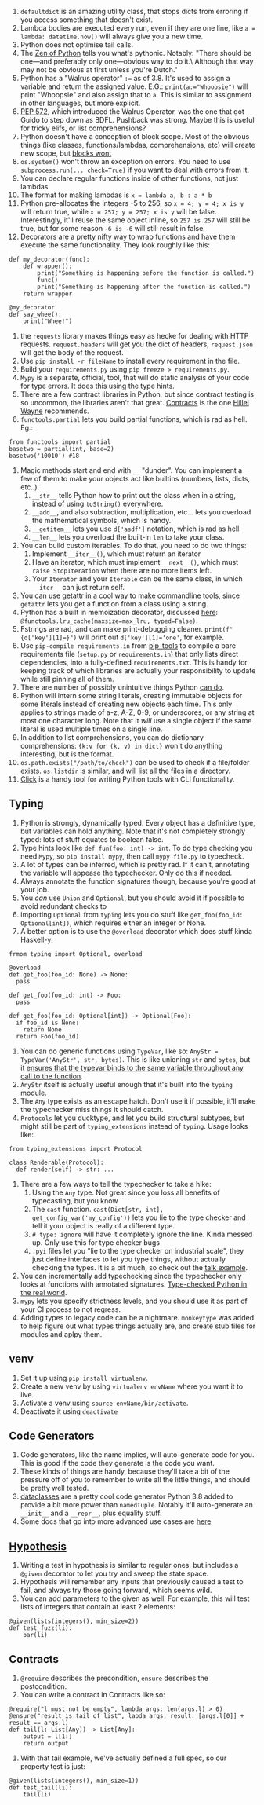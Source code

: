 1. `defaultdict` is an amazing utility class, that stops dicts from erroring if you access something that doesn't exist.
1. Lambda bodies are executed every run, even if they are one line, like `a = lambda: datetime.now()` will always give you a new time.
1. Python does not optimise tail calls.
1. The [Zen of Python](https://www.python.org/dev/peps/pep-0020/) tells you what's pythonic. Notably: "There should be one—and preferably only one—obvious way to do it.\ Although that way may not be obvious at first unless you're Dutch."
1. Python has a "Walrus operator" `:=` as of 3.8. It's used to assign a variable and return the assigned value. E.G.: `print(a:="Whoopsie")` will print "Whoopsie" and also assign that to `a`. This is similar to assignment in other languages, but more explicit.
1. [PEP 572](https://www.python.org/dev/peps/pep-0572/), which introduced the Walrus Operator, was the one that got Guido to step down as BDFL. Pushback was strong. Maybe this is useful for tricky elifs, or list comprehensions?
1. Python doesn't have a conception of block scope. Most of the obvious things (like classes, functions/lambdas, comprehensions, etc) will create new scope, but [blocks wont](https://stackoverflow.com/a/6167952)
1. `os.system()` won't throw an exception on errors. You need to use `subprocess.run(... check=True)` if you want to deal with errors from it.
1. You can declare regular functions inside of other functions, not just lambdas.
1. The format for making lambdas is `x = lambda a, b : a * b`
1. Python pre-allocates the integers -5 to 256, so `x = 4; y = 4; x is y` will return true, while `x = 257; y = 257; x is y` will be false. Interestingly, it'll reuse the same object inline, so `257 is 257` will still be true, but for some reason `-6 is -6` will still result in false.
1. Decorators are a pretty nifty way to wrap functions and have them execute the same functionality. They look roughly like this:
```
def my_decorator(func):
    def wrapper():
        print("Something is happening before the function is called.")
        func()
        print("Something is happening after the function is called.")
    return wrapper

@my_decorator
def say_whee():
    print("Whee!")
```
1. the `requests` library makes things easy as hecke for dealing with HTTP requests. `request.headers` will get you the dict of headers, `request.json` will get the body of the request.
1. Use `pip install -r fileName` to install every requirement in the file.
1. Build your `requirements.py` using `pip freeze > requirements.py`.
1. `Mypy` is a separate, official, tool, that will do static analysis of your code for type errors. It does this using the type hints.
1. There are a few contract libraries in Python, but since contract testing is so uncommon, the libraries aren't that great. [Contracts](https://github.com/deadpixi/contracts) is the one [Hillel Wayne](https://www.youtube.com/watch?v=MYucYon2-lk) recommends.
1. `functools.partial` lets you build partial functions, which is rad as hell. Eg.:
```
from functools import partial
basetwo = partial(int, base=2)
basetwo('10010') #18
```
1. Magic methods start and end with `__` "dunder". You can implement a few of them to make your objects act like builtins (numbers, lists, dicts, etc..).
 	1. `__str__` tells Python how to print out the class when in a string, instead of using `toString()` everywhere.
	1. `__add__`, and also subtraction, multiplication, etc... lets you overload the mathematical symbols, which is handy.
	1. `__getitem__` lets you use `d['asdf']` notation, which is rad as hell.
	1. `__len__` lets you overload the built-in `len` to take your class.
1. You can build custom iterables. To do that, you need to do two things:
	1. Implement `__iter__()`, which must return an iterator
	1. Have an iterator, which must implement `__next__()`, which must `raise StopIteration` when there are no more items left.
	1. Your `Iterator` and your `Iterable` can be the same class, in which `__iter__` can just return self.
1. You can use getattr in a cool way to make commandline tools, since `getattr` lets you get a function from a class using a string.
1. Python has a built in memoization decorator, discussed [here](https://hackeregg.github.io/2020/06/03/Speeding-up-function-calls-with-just-one-line-in-Python.html): `@functools.lru_cache(maxsize=max_lru, typed=False)`.
1. Fstrings are rad, and can make print-debugging cleaner. `print(f"{d['key'][1]=}")` will print out `d['key'][1]='one'`, for example.
1. Use `pip-compile requirements.in` from [pip-tools](https://pypi.org/project/pip-tools/) to compile a bare requirements file (`setup.py` or `requirements.in`) that only lists direct dependencies, into a fully-defined `requirements.txt`. This is handy for keeping track of which libraries are actually your responsibility to update while still pinning all of them.
1. There are  number of possibly unintuitive things Python [can do](https://github.com/satwikkansal/wtfpython#usage).
  1. Python will intern some string literals, creating immutable objects for some literals instead of creating new objects each time. This only applies to strings made of a-z, A-Z, 0-9, or underscores, or any string at most one character long. Note that it *will* use a single object if the same literal is used multiple times on a single line.
1. In addition to list comprehensions, you can do dictionary comprehensions: `{k:v for (k, v) in dict}` won't do anything interesting, but is the format.
1. `os.path.exists("/path/to/check")` can be used to check if a file/folder exists. `os.listdir` is similar, and will list all the files in a directory.
1. [Click](click.palletsprojects.com) is a handy tool for writing Python tools with CLI functionality.


## Typing
1. Python is strongly, dynamically typed. Every object has a definitive type, but variables can hold anything. Note that it's not completely strongly typed: lots of stuff equates to boolean false.
1. Type hints look like `def fun(foo: int) -> int`. To do type checking you need `Mypy`, so `pip install mypy`, then call `mypy file.py` to typecheck.
1. A lot of types can be inferred, which is pretty rad. If it can't, annotating the variable will appease the typechecker. Only do this if needed.
1. Always annotate the function signatures though, because you're good at your job.
1. You *can* use `Union` and `Optional`, but you should avoid it if possible to avoid redundant checks to 
1. importing `Optional` from `typing` lets you do stuff like `get_foo(foo_id: Optional[int])`, which requires either an integer or None.
1. A better option is to use  the `@overload` decorator which does stuff kinda Haskell-y:
```
frmom typing import Optional, overload

@overload
def get_foo(foo_id: None) -> None:
  pass

def get_foo(foo_id: int) -> Foo:
  pass

def get_foo(foo_id: Optional[int]) -> Optional[Foo]:
  if foo_id is None:
    return None
  return Foo(foo_id)
```
1. You can do generic functions using `TypeVar`, like so: `AnyStr = TypeVar('AnyStr', str, bytes)`. This is like unioning `str` and `bytes`, but it [ensures that the typevar binds to the same variable throughout any call to the function](https://youtu.be/pMgmKJyWKn8?t=861s).
1. `AnyStr` itself is actually useful enough that it's built into the `typing` module.
1. The `Any` type exists as an escape hatch. Don't use it if possible, it'll make the typechecker miss things it should catch.
1. `Protocols` let you ducktype, and let you build structural subtypes, but might still be part of `typing_extensions` instead of `typing`. Usage looks like:
```
from typing_extensions import Protocol

class Renderable(Protocol):
  def render(self) -> str: ...
```
1. There are a few ways to tell the typechecker to take a hike:
	1. Using the `Any` type. Not great since you loss all benefits of typecasting, but you know
	1. The `cast` function. `cast(Dict[str, int], get_config_var('my_config'))` lets you lie to the type checker and tell it your object is really of a different type.
	1. `# type: ignore` will have it completely ignore the line. Kinda messed up. Only use this for type checker bugs
	1. `.pyi` files let you "lie to the type checker on industrial scale", they just define interfaces to let you type things, without actually checking the types. It is a bit much, so check out the [talk example](https://youtu.be/pMgmKJyWKn8?t=1299).
1. You can incrementally add typechecking since the typechecker only looks at functions with annotated signatures. [Type-checked Python in the real world](https://youtu.be/pMgmKJyWKn8?t=1480). 
1. `mypy` lets you specify strictness levels, and you should use it as part of your CI process to not regress.
1. Adding types to legacy code can be a nightmare. `monkeytype` was added to help figure out what types things actually are, and create stub files for modules and aplpy them.

## venv
1. Set it up using `pip install virtualenv`.
1. Create a new venv by using `virtualenv envName` where you want it to live.
1. Activate a venv using `source envName/bin/activate`.
1. Deactivate it using `deactivate`

## Code Generators
1. Code generators, like the name implies, will auto-generate code for you. This is good if the code they generate is the code you want.
1. These kinds of things are handy, because they'll take a bit of the pressure off of you to remember to write all the little things, and should be pretty well tested.
1. [dataclasses](https://docs.python.org/3/library/dataclasses.html) are a pretty cool code generator Python 3.8 added to provide a bit more power than `namedTuple`. Notably it'll auto-generate an `__init__` and a `__repr__`, plus equality stuff.
1. Some docs that go into more advanced use cases are [here](https://www.dropbox.com/s/m8pwkkz43qz5pgt/HettingerPycon2018.pdf)

## [Hypothesis](hypothesis.works)
1. Writing a test in hypothesis is similar to regular ones, but includes a `@given` decorator to let you try and sweep the state space.
1. Hypothesis will remember any inputs that previously caused a test to fail, and always try those going forward, which seems wild.
1. You can add parameters to the given as well. For example, this will test lists of integers that contain at least 2 elements:
```
@given(lists(integers(), min_size=2))
def test_fuzz(li):
	bar(li)
```

## Contracts
1. `@require` describes the precondition, `ensure` describes the postcondition.
1. You can write a contract in Contracts like so:
```
@require("l must not be empty", lambda args: len(args.l) > 0)
@ensure("result is tail of list", labda args, result: [args.l[0]] + result == args.l)
def tail(l: List[Any]) -> List[Any]:
	output = l[1:]
	return output
```
1. With that tail example, we've actually defined a full spec, so our property test is just:
```
@given(lists(integers(), min_size=1))
def test_tail(li):
	tail(li)
```
